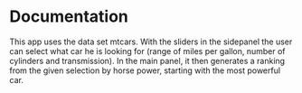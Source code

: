 # Documentation

This app uses the data set mtcars. With the sliders in the sidepanel the user can select what car he is looking for (range of
miles per gallon, number of cylinders and transmission). In the main panel, it then generates a ranking from the given selection by horse power, starting with the most powerful car.
